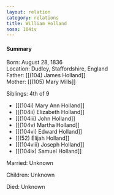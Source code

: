 ```yaml
---
layout: relation
category: relations
title: William Holland
sosa: 104iv
---
```


#### Summary

Born: August 28, 1836
<br>Location: Dudley, Staffordshire, England
<br>Father: [[(104) James Holland]]
<br>Mother: [[(105) Mary Mills]]

Siblings: 4th of 9

* [[(104i) Mary Ann Holland]]
* [[(104ii) Elizabeth Holland]]
* [[(104iii) John Holland]]
* [[(104v) Martha Holland]]
* [[(104vi) Edward Holland]]
* [[(52) Elijah Holland]]
* [[(104viii) Joseph Holland]]
* [[(104ix) Samuel Holland]]

Married: Unknown

Children: Unknown

Died: Unknown

<br>
